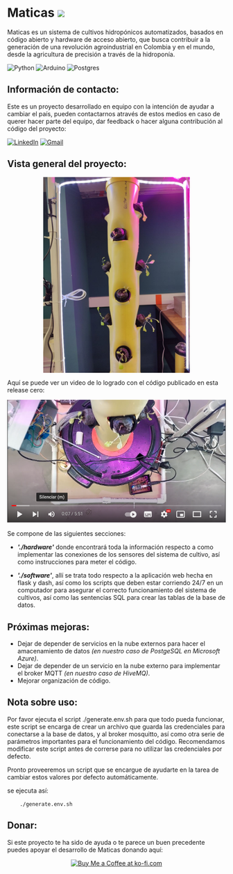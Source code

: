 # Maticas [![](https://visitcount.itsvg.in/api?id=ViewsMaticasProject&label=Project%20Views&pretty=false)](https://visitcount.itsvg.in)

Maticas es un sistema de cultivos hidropónicos automatizados, basados en código abierto y hardware de acceso abierto, 
que busca contribuir a la generación de una revolución agroindustrial en Colombia y en el mundo, desde la agricultura
de precisión a través de la hidroponía.

 ![Python](https://img.shields.io/badge/python-3670A0?style=for-the-badge&logo=python&logoColor=ffdd54) ![Arduino](https://img.shields.io/badge/-Arduino-00979D?style=for-the-badge&logo=Arduino&logoColor=white) ![Postgres](https://img.shields.io/badge/postgres-%23316192.svg?style=for-the-badge&logo=postgresql&logoColor=white)


Información de contacto: 
-----------------------------------------------------------------------------------------------------

Este es un proyecto desarrollado en equipo con la intención de ayudar a cambiar el país,
pueden contactarnos através de estos medios en caso de querer hacer parte del equipo, dar feedback o hacer
alguna contribución al código del proyecto:

[![LinkedIn](https://img.shields.io/badge/LinkedIn-%230077B5.svg?logo=linkedin&logoColor=white)](https://www.linkedin.com/in/dave-alsina-computer-science/)
[![Gmail](https://img.shields.io/badge/Gmail-white?style=flat&logo=gmail)](mailto:davealsina@gmail.com)



Vista general del proyecto:
-----------------------------------------------------------------------------------------------------

<p align="center">
<img align="center" src="https://github.com/DaveAlsina/maticas/blob/main/imgs/tubo_central.jpg"
height="450">
</p>


Aquí se puede ver un video de lo logrado con el código publicado en esta release cero:

[![Video demostrando lo desarrollado con el proyecto](https://github.com/DaveAlsina/maticas/blob/main/imgs/video_thumbnail.png)](https://www.youtube.com/watch?v=mjRLgYRJpWg)


Se compone de las siguientes secciones: 

*  ***'./hardware'*** donde encontrará toda la información respecto a como implementar las conexiones de los sensores del sistema de cultivo, así como 
	instrucciones para meter el código.

*  ***'./software'***, allí se trata todo respecto a la aplicación web hecha en flask y dash, así como los scripts que deben estar corriendo 24/7 en un 
	computador para asegurar el correcto funcionamiento del sistema de cultivos, así como las sentencias SQL para crear las tablas de la base de datos.


Próximas mejoras:
-----------------------------------------------------------------------------------------------------

* Dejar de depender de servicios en la nube externos para hacer el amacenamiento de datos *(en nuestro caso de PostgeSQL en Microsoft Azure)*.
* Dejar de depender de un servicio en la nube externo para implementar el broker MQTT *(en nuestro caso de HiveMQ)*.
* Mejorar organización de código.


Nota sobre uso:
-----------------------------------------------------------------------------------------------------

Por favor ejecuta el script ./generate.env.sh para que todo pueda funcionar, este script se encarga de crear un archivo 
que guarda las credenciales para conectarse a la base de datos, y al broker mosquitto, así como otra serie de parámetros 
importantes para el funcionamiento del código. Recomendamos modificar este script antes de correrse para no utilizar las
credenciales por defecto. 

Pronto proveeremos un script que se encargue de ayudarte en la tarea de cambiar estos valores por defecto automáticamente.

se ejecuta así: 

        ./generate.env.sh

Donar:
-----------------------------------------------------------------------------------------------------

Si este proyecto te ha sido de ayuda o te parece un buen precedente puedes apoyar el desarrollo de Maticas donando aquí:


<p align="center"><a href='https://www.buymeacoffee.com/DaveAlsina' target='_blank'><img height='35' style='border:0px;height:46px;' src='https://az743702.vo.msecnd.net/cdn/kofi3.png?v=0' border='0' alt='Buy Me a Coffee at ko-fi.com' /></p>




